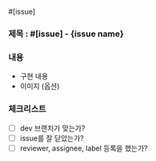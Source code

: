 #[issue]

### 제목 : #[issue] - {issue name} 

### 내용
- 구현 내용
- 이미지 (옵션)

### 체크리스트
- [ ] dev 브랜치가 맞는가?
- [ ] issue를 잘 닫았는가?
- [ ] reviewer, assignee, label 등록을 했는가?
